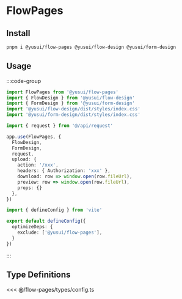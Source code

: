 # FlowPages

## Install

```bash
pnpm i @yusui/flow-pages @yusui/flow-design @yusui/form-design
```

## Usage

:::code-group

```ts [main.ts]
import FlowPages from '@yusui/flow-pages'
import { FlowDesign } from '@yusui/flow-design'
import { FormDesign } from '@yusui/form-design'
import '@yusui/flow-design/dist/styles/index.css'
import '@yusui/form-design/dist/styles/index.css'

import { request } from '@/api/request'

app.use(FlowPages, {
  FlowDesign,
  FormDesign,
  request,
  upload: {
    action: '/xxx',
    headers: { Authorization: 'xxx' },
    download: row => window.open(row.fileUrl),
    preview: row => window.open(row.fileUrl),
    props: {}
  },
})
```

```ts [vite.config.ts]
import { defineConfig } from 'vite'

export default defineConfig({
  optimizeDeps: {
    exclude: ['@yusui/flow-pages'],
  }
})
```

:::



## Type Definitions

<<< @/flow-pages/types/config.ts
